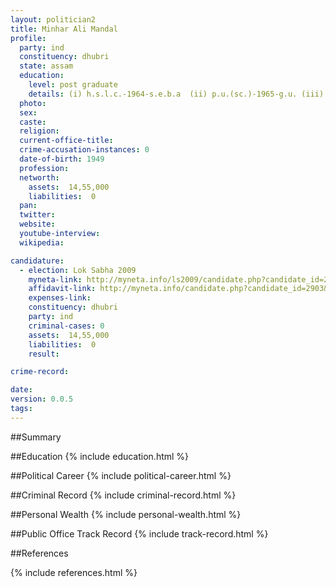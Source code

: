 ```yaml
---
layout: politician2
title: Minhar Ali Mandal
profile: 
  party: ind
  constituency: dhubri
  state: assam
  education: 
    level: post graduate
    details: (i) h.s.l.c.-1964-s.e.b.a  (ii) p.u.(sc.)-1965-g.u. (iii) b.a.-1968-g.u.  (iv) m.a.-1971-g.u. (v) l.l.b.-1974-g.u.
  photo: 
  sex: 
  caste: 
  religion: 
  current-office-title: 
  crime-accusation-instances: 0
  date-of-birth: 1949
  profession: 
  networth: 
    assets:  14,55,000
    liabilities:  0
  pan: 
  twitter: 
  website: 
  youtube-interview: 
  wikipedia: 

candidature: 
  - election: Lok Sabha 2009
    myneta-link: http://myneta.info/ls2009/candidate.php?candidate_id=2903
    affidavit-link: http://myneta.info/candidate.php?candidate_id=2903&scan=original
    expenses-link: 
    constituency: dhubri 
    party: ind
    criminal-cases: 0
    assets:  14,55,000
    liabilities:  0
    result:  

crime-record: 

date: 
version: 0.0.5
tags: 
---
```

##Summary


##Education
{% include education.html %}


##Political Career
{% include political-career.html %}


##Criminal Record
{% include criminal-record.html %}


##Personal Wealth
{% include personal-wealth.html %}


##Public Office Track Record
{% include track-record.html %}


##References


{% include references.html %}